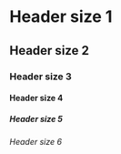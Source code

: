 # Header size 1 
## Header size 2
### Header size 3
#### Header size 4
##### Header size 5
###### Header size 6
